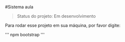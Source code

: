 #Sistema aula

>Status do projeto: Em desenvolvimento

Para rodar esse projeto em sua máquina, por favor digite:

'''
npm bootstrap
'''
